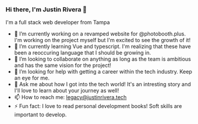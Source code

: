 ### Hi there, I'm Justin Rivera 👋

I'm a full stack web developer from Tampa

- 🔭 I’m currently working on a revamped website for @photobooth.plus. I'm working on the project myself but I'm excited to see the growth of it!
- 🌱 I’m currently learning Vue and typescript. I'm realizing that these have been a reoccuring language that I should be growing in.
- 👯 I’m looking to collaborate on anything as long as the team is ambitious and has the same vision for the project!
- 🤔 I’m looking for help with getting a career within the tech industry. Keep an eye for me.
- 💬 Ask me about how I got into the tech world! It's an intresting story and I'll love to learn about your journey as well!
- 📫 How to reach me: legacy@justinrivera.tech
- ⚡ Fun fact: I love to read personal development books! Soft skills are important to develop.

